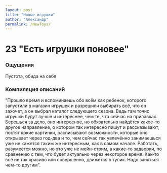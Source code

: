 ```yaml
---
layout: post
title: "Новые игрушки"
author: "Александр"
permalink: /NewToys/
---
```


# 23 "Есть игрушки поновее"

### Ощущения
Пустота, обида на себя

### Компиляция описаний
"Прошло время и вспоминаешь обо всём как ребенок, которого запустили в магазин игрушек и разрешили выбирать всё, что он захочет, а он выбрал каталог следующего сезона. Ведь там точно игрушки будут лучше и интереснее, чем те, что сейчас на прилавках. Берешься за дело, оно интересное, но обязательно найдётся какое-то другое направление, о котором так интересно пишут и рассказывают, постят яркие картинки, расписывают возможности, которые оно открывает через год-два и то, чем сейчас так увлечённо занимаешься  уже не кажется таким же интересным, как в самом начале. Работать, разумеется можно, но это уже не мейн-стрим, а какие-то задворки,  по сравнению с тем, что будет актуально через некоторое время. Как-то всё не так красиво или совершенно, движется в тупик. Надо заняться чем-то другим".
